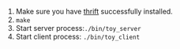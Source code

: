 1. Make sure you have [thrift](https://thrift.apache.org/docs/install/) successfully installed.
2. `make`
3. Start server process:`./bin/toy_server`
4. Start client process: `./bin/toy_client`
